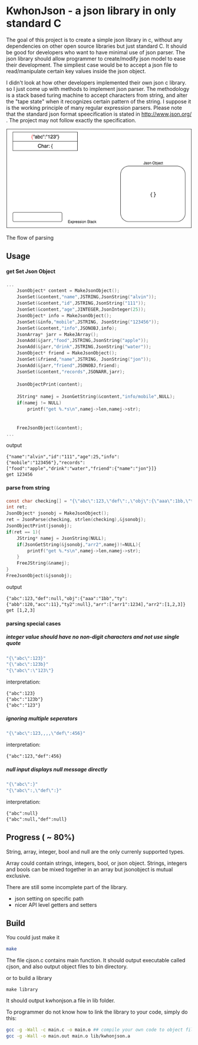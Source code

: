 KwhonJson - a json library in only standard C
===

The goal of this project is to create a simple json library in c, without any dependencies on other open source libraries but just standard C. It should be good for developers who want to have minimal use of json parser. The json library should allow programmer to create/modify json model to ease their development. The simpliest case would be to accept a json file to read/manipulate certain key values inside the json object. 

I didn't look at how other developers implemented their own json c library. so I just come up with methods to implement json parser. The methodology is a stack based turing machine to accept characters from string, and alter the "tape state" when it recognizes certain pattern of the string. I suppose it is the working principle of many regular expression parsers. Please note that the standard json format speecification is stated in http://www.json.org/ . The project may not follow exactly the specification.

![Flow of Parsing](info/stack_flow.gif)

The flow of parsing

Usage
---

#### get Set Json Object
```c
...
    JsonObject* content = MakeJsonObject();
    JsonSet(&content,"name",JSTRING,JsonString("alvin"));
    JsonSet(&content,"id",JSTRING,JsonString("111"));
    JsonSet(&content,"age",JINTEGER,JsonInteger(25));
    JsonObject* info = MakeJsonObject();
    JsonSet(&info,"mobile",JSTRING, JsonString("123456"));
    JsonSet(&content,"info",JSONOBJ,info);
    JsonArray* jarr = MakeJArray();
    JsonAdd(&jarr,"food",JSTRING,JsonString("apple"));
    JsonAdd(&jarr,"drink",JSTRING,JsonString("water"));
    JsonObject* friend = MakeJsonObject();
    JsonSet(&friend,"name",JSTRING, JsonString("jon"));
    JsonAdd(&jarr,"friend",JSONOBJ,friend);
    JsonSet(&content,"records",JSONARR,jarr);
    
    JsonObjectPrint(content);
    
    JString* namej = JsonGetString(&content,"info/mobile",NULL);
    if(namej != NULL)
        printf("get %.*s\n",namej->len,namej->str);
    
    
    FreeJsonObject(&content);
...
```

output
```
{"name":"alvin","id":"111","age":25,"info":{"mobile":"123456"},"records":["food":"apple","drink":"water","friend":{"name":"jon"}]}
get 123456
```


#### parse from string
```c
const char checking[] = "{\"abc\":123,\"def\":,\"obj\":{\"aaa\":1bb,\"ty\":{\"abb\":120,\"acc\":11},\"ty2\":},,,\"arr\":[\"arr1\":1234],\"arr2\":[1,2,3]}";
int ret;
JsonObject* jsonobj = MakeJsonObject();
ret = JsonParse(checking, strlen(checking),&jsonobj);
JsonObjectPrint(jsonobj);
if(ret == 1){
    JString* namej = JsonString(NULL);
    if(JsonGetString(&jsonobj,"arr2",namej)!=NULL){
        printf("get %.*s\n",namej->len,namej->str);
    }
    FreeJString(&namej);
}
FreeJsonObject(&jsonobj);
```
output
```
{"abc":123,"def":null,"obj":{"aaa":"1bb","ty":{"abb":120,"acc":11},"ty2":null},"arr":["arr1":1234],"arr2":[1,2,3]}
get [1,2,3]
```

#### parsing special cases

##### integer value should have no non-digit characters and not use single quote

```c
"{\"abc\":123}"
"{\"abc\":123b}"
"{\"abc\":\"123\"}
```
interpretation:
```
{"abc":123}
{"abc":"123b"}
{"abc":"123"}
```

##### ignoring multiple seperators

```c
"{\"abc\":123,,,,\"def\":456}"
```
interpretation:
```
{"abc":123,"def":456}
```

##### null input displays null message directly

```c
"{\"abc\":}"
"{\"abc\":,\"def\":}"
``` 
interpretation:
```
{"abc":null}
{"abc":null,"def":null}
```

Progress ( ~ 80%)
---

String, array, integer, bool and null are the only currenly supported types.

Array could contain strings, integers, bool, or json object. Strings, integers and bools can be mixed together in an array but jsonobject is mutual exclusive.

There are still some incomplete part of the library.
* json setting on specific path
* nicer API level getters and setters

Build
---

You could just make it
```sh
make
```
The file cjson.c contains main function.
It should output executable called cjson, and also output object files to bin directory.

or to build a library
```
make library
```
It should output kwhonjson.a file in lib folder.

To programmer do not know how to link the library to your code, simply do this:
```sh
gcc -g -Wall -c main.c -o main.o ## compile your own code to object files
gcc -g -Wall -o main.out main.o lib/kwhonjson.a
```
